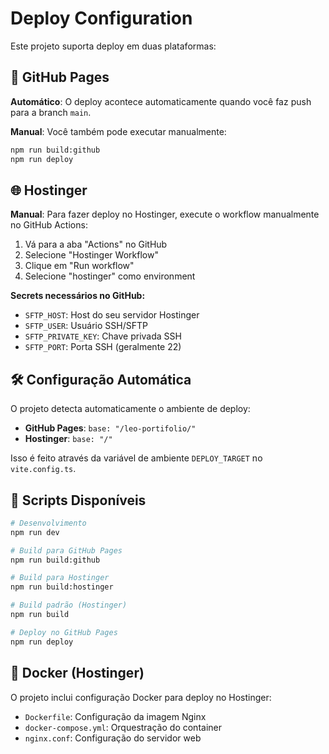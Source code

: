 # Deploy Configuration

Este projeto suporta deploy em duas plataformas:

## 🚀 GitHub Pages

**Automático**: O deploy acontece automaticamente quando você faz push para a branch `main`.

**Manual**: Você também pode executar manualmente:
```bash
npm run build:github
npm run deploy
```

## 🌐 Hostinger

**Manual**: Para fazer deploy no Hostinger, execute o workflow manualmente no GitHub Actions:

1. Vá para a aba "Actions" no GitHub
2. Selecione "Hostinger Workflow"
3. Clique em "Run workflow"
4. Selecione "hostinger" como environment

**Secrets necessários no GitHub:**
- `SFTP_HOST`: Host do seu servidor Hostinger
- `SFTP_USER`: Usuário SSH/SFTP
- `SFTP_PRIVATE_KEY`: Chave privada SSH
- `SFTP_PORT`: Porta SSH (geralmente 22)

## 🛠️ Configuração Automática

O projeto detecta automaticamente o ambiente de deploy:

- **GitHub Pages**: `base: "/leo-portifolio/"`
- **Hostinger**: `base: "/"`

Isso é feito através da variável de ambiente `DEPLOY_TARGET` no `vite.config.ts`.

## 📁 Scripts Disponíveis

```bash
# Desenvolvimento
npm run dev

# Build para GitHub Pages
npm run build:github

# Build para Hostinger
npm run build:hostinger

# Build padrão (Hostinger)
npm run build

# Deploy no GitHub Pages
npm run deploy
```

## 🐳 Docker (Hostinger)

O projeto inclui configuração Docker para deploy no Hostinger:

- `Dockerfile`: Configuração da imagem Nginx
- `docker-compose.yml`: Orquestração do container
- `nginx.conf`: Configuração do servidor web
